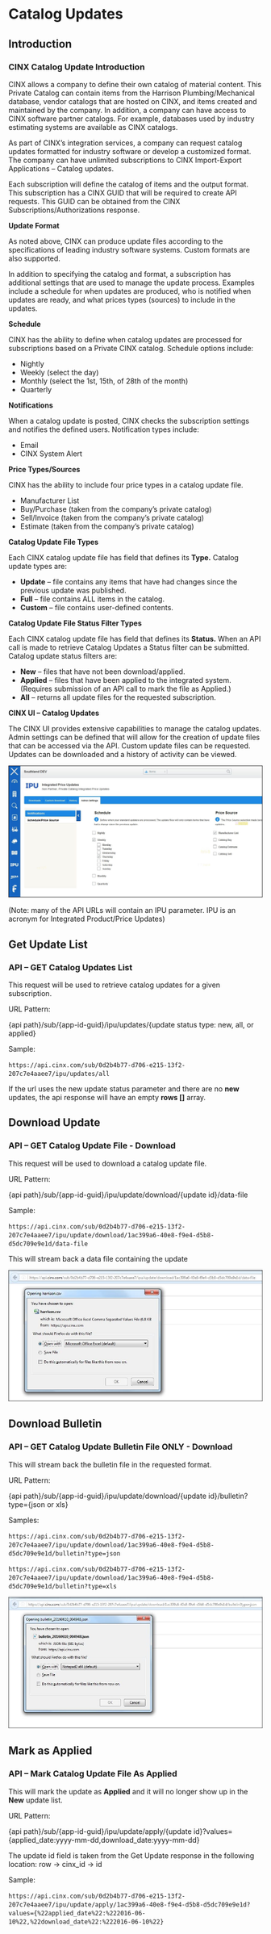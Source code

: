 # Catalog Updates
## Introduction
### CINX Catalog Update Introduction

CINX allows a company to define their own catalog of material content.  This Private Catalog can contain items from the Harrison Plumbing/Mechanical database, vendor catalogs that are hosted on CINX, and items created and maintained by the company.  In addition, a company can have access to CINX software partner catalogs.  For example, databases used by industry estimating systems are available as CINX catalogs.

As part of CINX’s integration services, a company can request catalog updates formatted for industry software or develop a customized format.  The company can have unlimited subscriptions to CINX Import-Export Applications – Catalog updates.

Each subscription will define the catalog of items and the output format.  This subscription has a CINX GUID that will be required to create API requests.  This GUID can be obtained from the CINX Subscriptions/Authorizations response.

**Update Format**

As noted above, CINX can produce update files according to the specifications of leading industry software systems.  Custom formats are also supported.

In addition to specifying the catalog and format, a subscription has additional settings that are used to manage the update process.  Examples include a schedule for when updates are produced, who is notified when updates are ready, and what prices types (sources) to include in the updates.

**Schedule**

CINX has the ability to define when catalog updates are processed for subscriptions based on a Private CINX catalog.  Schedule options include:

* Nightly
* Weekly (select the day)
* Monthly (select the 1st, 15th, of 28th of the month)
* Quarterly

**Notifications**

When a catalog update is posted, CINX checks the subscription settings and notifies the defined users.  Notification types include:

* Email
* CINX System Alert

**Price Types/Sources**

CINX has the ability to include four price types in a catalog update file.  

* Manufacturer List
* Buy/Purchase  (taken from the company’s private catalog)
* Sell/Invoice (taken from the company’s private catalog)
* Estimate (taken from the company’s private catalog)

**Catalog Update File Types**

Each CINX catalog update file has field that defines its **Type.**  Catalog update types are:

* **Update** – file contains any items that have had changes since the previous update was published.
* **Full** – file contains ALL items in the catalog.
* **Custom** – file contains user-defined contents.

**Catalog Update File Status Filter Types**

Each CINX catalog update file has field that defines its **Status.**  When an API call is made to retrieve Catalog Updates a Status filter can be submitted.  Catalog update status filters are:
* **New** – files that have not been download/applied.
* **Applied** – files that have been applied to the integrated system. (Requires submission of an API call to mark the file as Applied.)
* **All** – returns all update files for the requested subscription.

**CINX UI – Catalog Updates**

The CINX UI provides extensive capabilities to manage the catalog updates.  Admin settings can be defined that will allow for the creation of update files that can be accessed via the API.  Custom update files can be requested.  Updates can be downloaded and a history of activity can be viewed.

<img src='images/subscription15.jpg'/>

(Note: many of the API URLs will contain an IPU parameter.  IPU is an acronym for Integrated Product/Price Updates)

## Get Update List
### API – GET Catalog Updates List

This request will be used to retrieve catalog updates for a given subscription. 

URL Pattern:

{api path}/sub/{app-id-guid}/ipu/updates/{update status type: new, all, or applied}

Sample:

`https://api.cinx.com/sub/0d2b4b77-d706-e215-13f2-207c7e4aaee7/ipu/updates/all`

If the url uses the new update status parameter and there are no **new** updates, the api response will have an empty **rows []** array.

## Download Update
### API – GET Catalog Update File - Download

This request will be used to download a catalog update file. 

URL Pattern:

{api path}/sub/{app-id-guid}/ipu/update/download/{update id}/data-file

Sample:

`https://api.cinx.com/sub/0d2b4b77-d706-e215-13f2-207c7e4aaee7/ipu/update/download/1ac399a6-40e8-f9e4-d5b8-d5dc709e9e1d/data-file`

This will stream back a data file containing the update

<img src='images/subscription16.jpg'/>

## Download Bulletin
### API – GET Catalog Update Bulletin File ONLY - Download

This will stream back the bulletin file in the requested format.

URL Pattern:

{api path}/sub/{app-id-guid}/ipu/update/download/{update id}/bulletin?type={json or xls}

Samples:

`https://api.cinx.com/sub/0d2b4b77-d706-e215-13f2-207c7e4aaee7/ipu/update/download/1ac399a6-40e8-f9e4-d5b8-d5dc709e9e1d/bulletin?type=json`

`https://api.cinx.com/sub/0d2b4b77-d706-e215-13f2-207c7e4aaee7/ipu/update/download/1ac399a6-40e8-f9e4-d5b8-d5dc709e9e1d/bulletin?type=xls`

<img src='images/subscription17.jpg'/>

## Mark as Applied
### API – Mark Catalog Update File As Applied

This will mark the update as **Applied** and it will no longer show up in the **New** update list.

URL Pattern:

{api path}/sub/{app-id-guid}/ipu/update/apply/{update id}?values={applied_date:yyyy-mm-dd,download_date:yyyy-mm-dd} 

The update id field is taken from the Get Update response in the following location:  row -> cinx_id -> id

Sample:

`https://api.cinx.com/sub/0d2b4b77-d706-e215-13f2-207c7e4aaee7/ipu/update/apply/1ac399a6-40e8-f9e4-d5b8-d5dc709e9e1d?values={%22applied_date%22:%222016-06-10%22,%22download_date%22:%222016-06-10%22}`










